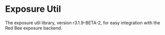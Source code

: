 # Exposure Util

The exposure util library, version r3.1.9-BETA-2, for easy integration with the Red Bee exposure backend.